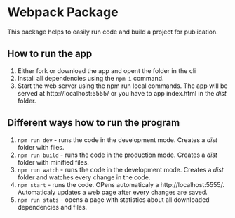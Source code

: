 # Webpack Package
This package helps to easily run code and build a project for publication.

## How to run the app
1. Either fork or download the app and opent the folder in the cli
2. Install all dependencies using the ``npm i`` command.
3. Start the web server using the npm run local commands. The app will be served at http://localhost:5555/ or you have to app index.html in the _dist_ folder.

## Different ways how to run the program
1. ``npm run dev`` - runs the code in the development mode. Creates a _dist_ folder with files.
2. ``npm run build`` - runs the code in the production mode. Creates a _dist_ folder with minified files.
3. ``npm run watch`` - runs the code in the development mode. Creates a _dist_ folder and watches every change in the code.
4. ``npm start`` - runs the code. OPens automaticaly a http://localhost:5555/. Automaticaly updates a web page after every changes are saved.
5. ``npm run stats`` - opens a page with statistics about all downloaded dependencies and files.

